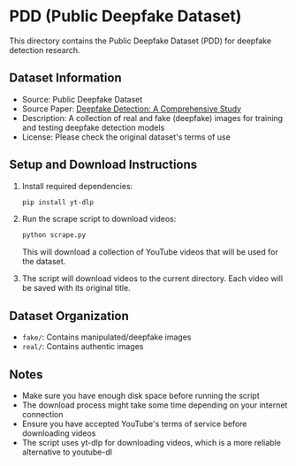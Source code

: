 # PDD (Public Deepfake Dataset)

This directory contains the Public Deepfake Dataset (PDD) for deepfake detection research.

## Dataset Information

- Source: Public Deepfake Dataset
- Source Paper: [Deepfake Detection: A Comprehensive Study](https://ceur-ws.org/Vol-2942/paper3.pdf)
- Description: A collection of real and fake (deepfake) images for training and testing deepfake detection models
- License: Please check the original dataset's terms of use

## Setup and Download Instructions

1. Install required dependencies:

   ```bash
   pip install yt-dlp
   ```

2. Run the scrape script to download videos:

   ```bash
   python scrape.py
   ```

   This will download a collection of YouTube videos that will be used for the dataset.

3. The script will download videos to the current directory. Each video will be saved with its original title.

## Dataset Organization

- `fake/`: Contains manipulated/deepfake images
- `real/`: Contains authentic images

## Notes

- Make sure you have enough disk space before running the script
- The download process might take some time depending on your internet connection
- Ensure you have accepted YouTube's terms of service before downloading videos
- The script uses yt-dlp for downloading videos, which is a more reliable alternative to youtube-dl
